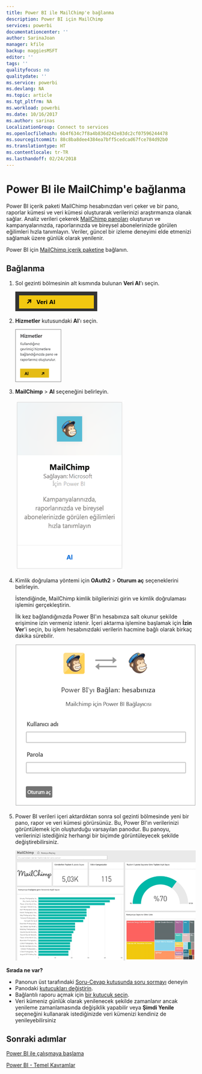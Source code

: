 ```yaml
---
title: Power BI ile MailChimp'e bağlanma
description: Power BI için MailChimp
services: powerbi
documentationcenter: ''
author: SarinaJoan
manager: kfile
backup: maggiesMSFT
editor: ''
tags: ''
qualityfocus: no
qualitydate: ''
ms.service: powerbi
ms.devlang: NA
ms.topic: article
ms.tgt_pltfrm: NA
ms.workload: powerbi
ms.date: 10/16/2017
ms.author: sarinas
LocalizationGroup: Connect to services
ms.openlocfilehash: 6b4f634c7f8a4b836d242e83dc2cf07596244478
ms.sourcegitcommit: 88c8ba8dee4384ea7bff5cedcad67fce784d92b0
ms.translationtype: HT
ms.contentlocale: tr-TR
ms.lasthandoff: 02/24/2018
---
```

# <a name="connect-to-mailchimp-with-power-bi"></a>Power BI ile MailChimp'e bağlanma
Power BI içerik paketi MailChimp hesabınızdan veri çeker ve bir pano, raporlar kümesi ve veri kümesi oluşturarak verilerinizi araştırmanıza olanak sağlar. Analiz verileri çekerek [MailChimp panoları](https://powerbi.microsoft.com/integrations/mailchimp) oluşturun ve kampanyalarınızda, raporlarınızda ve bireysel abonelerinizde görülen eğilimleri hızla tanımlayın. Veriler, güncel bir izleme deneyimi elde etmenizi sağlamak üzere günlük olarak yenilenir.

Power BI için [MailChimp içerik paketine](https://app.powerbi.com/getdata/services/mailchimp) bağlanın.

## <a name="how-to-connect"></a>Bağlanma
1. Sol gezinti bölmesinin alt kısmında bulunan **Veri Al**'ı seçin.
   
    ![](media/service-connect-to-mailchimp/pbi_getdata.png)
2. **Hizmetler** kutusundaki **Al**'ı seçin.
   
   ![](media/service-connect-to-mailchimp/pbi_getservices.png)
3. **MailChimp** \> **Al** seçeneğini belirleyin.
   
   ![](media/service-connect-to-mailchimp/mailchimp.png)
4. Kimlik doğrulama yöntemi için **OAuth2** \> **Oturum aç** seçeneklerini belirleyin.
   
    İstendiğinde, MailChimp kimlik bilgilerinizi girin ve kimlik doğrulaması işlemini gerçekleştirin.
   
    İlk kez bağlandığınızda Power BI'ın hesabınıza salt okunur şekilde erişimine izin vermeniz istenir. İçeri aktarma işlemine başlamak için **İzin Ver**'i seçin, bu işlem hesabınızdaki verilerin hacmine bağlı olarak birkaç dakika sürebilir.
   
    ![](media/service-connect-to-mailchimp/allow.png)
5. Power BI verileri içeri aktardıktan sonra sol gezinti bölmesinde yeni bir pano, rapor ve veri kümesi görürsünüz. Bu, Power BI'ın verilerinizi görüntülemek için oluşturduğu varsayılan panodur. Bu panoyu, verilerinizi istediğiniz herhangi bir biçimde görüntüleyecek şekilde değiştirebilirsiniz.
   
   ![](media/service-connect-to-mailchimp/pbi_mailchimpnewdash.png)

**Sırada ne var?**

* Panonun üst tarafındaki [Soru-Cevap kutusunda soru sormayı](power-bi-q-and-a.md) deneyin
* Panodaki [kutucukları değiştirin](service-dashboard-edit-tile.md).
* Bağlantılı raporu açmak için [bir kutucuk seçin](service-dashboard-tiles.md).
* Veri kümeniz günlük olarak yenilenecek şekilde zamanlanır ancak yenileme zamanlamasında değişiklik yapabilir veya **Şimdi Yenile** seçeneğini kullanarak istediğinizde veri kümenizi kendiniz de yenileyebilirsiniz

## <a name="next-steps"></a>Sonraki adımlar
[Power BI ile çalışmaya başlama](service-get-started.md)

[Power BI - Temel Kavramlar](service-basic-concepts.md)

